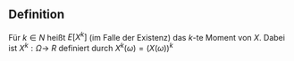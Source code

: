 ## Definition

Für $k \in N$ heißt $E \left[X^k\right]$ (im Falle der Existenz) das $k$-te Moment von $X$. Dabei ist $X^k: \Omega \rightarrow$ $R$ definiert durch $X^k(\omega)=(X(\omega))^k$

